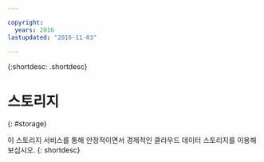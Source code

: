 ```yaml
---

copyright:
  years: 2016
lastupdated: "2016-11-03"

---
```



{:shortdesc: .shortdesc}

# 스토리지
{: #storage}

이 스토리지 서비스를 통해 안정적이면서 경제적인 클라우드 데이터 스토리지를 이용해 보십시오.
{: shortdesc}
